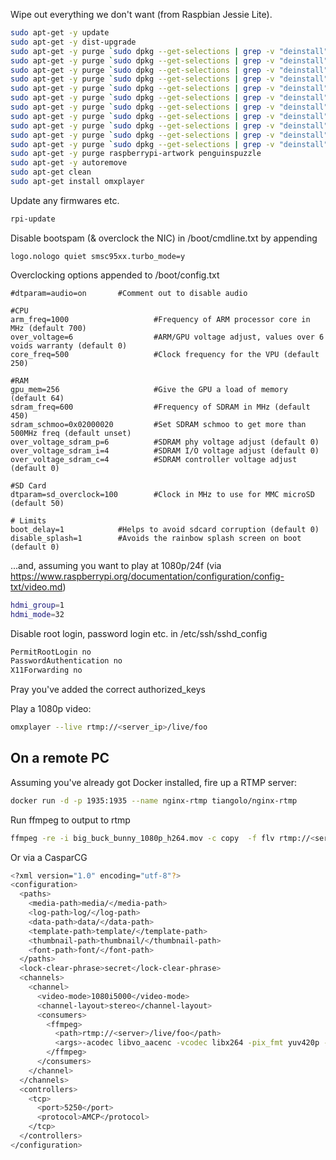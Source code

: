 Wipe out everything we don't want (from Raspbian Jessie Lite).
```bash
sudo apt-get -y update
sudo apt-get -y dist-upgrade
sudo apt-get -y purge `sudo dpkg --get-selections | grep -v "deinstall" | grep x11 | sed s/install//`
sudo apt-get -y purge `sudo dpkg --get-selections | grep -v "deinstall" | grep python | sed s/install//`
sudo apt-get -y purge `sudo dpkg --get-selections | grep -v "deinstall" | grep sound | sed s/install//`
sudo apt-get -y purge `sudo dpkg --get-selections | grep -v "deinstall" | grep gnome | sed s/install//`
sudo apt-get -y purge `sudo dpkg --get-selections | grep -v "deinstall" | grep lxde | sed s/install//`
sudo apt-get -y purge `sudo dpkg --get-selections | grep -v "deinstall" | grep gtk | sed s/install//`
sudo apt-get -y purge `sudo dpkg --get-selections | grep -v "deinstall" | grep desktop | sed s/install//`
sudo apt-get -y purge `sudo dpkg --get-selections | grep -v "deinstall" | grep gstreamer | sed s/install//`
sudo apt-get -y purge `sudo dpkg --get-selections | grep -v "deinstall" | grep avahi | sed s/install//`
sudo apt-get -y purge `sudo dpkg --get-selections | grep -v "deinstall" | grep dbus | sed s/install//`
sudo apt-get -y purge `sudo dpkg --get-selections | grep -v "deinstall" | grep freetype | sed s/install//`
sudo apt-get -y purge raspberrypi-artwork penguinspuzzle
sudo apt-get -y autoremove
sudo apt-get clean
sudo apt-get install omxplayer
```

Update any firmwares etc.
```bash
rpi-update
```

Disable bootspam (& overclock the NIC) in /boot/cmdline.txt by appending
```
logo.nologo quiet smsc95xx.turbo_mode=y
```

Overclocking options appended to /boot/config.txt
```
#dtparam=audio=on		#Comment out to disable audio

#CPU
arm_freq=1000                   #Frequency of ARM processor core in MHz (default 700)
over_voltage=6                  #ARM/GPU voltage adjust, values over 6 voids warranty (default 0)
core_freq=500                   #Clock frequency for the VPU (default 250)

#RAM
gpu_mem=256                     #Give the GPU a load of memory (default 64)
sdram_freq=600                  #Frequency of SDRAM in MHz (default 450)
sdram_schmoo=0x02000020         #Set SDRAM schmoo to get more than 500MHz freq (default unset)
over_voltage_sdram_p=6          #SDRAM phy voltage adjust (default 0)
over_voltage_sdram_i=4          #SDRAM I/O voltage adjust (default 0)
over_voltage_sdram_c=4          #SDRAM controller voltage adjust (default 0)

#SD Card
dtparam=sd_overclock=100        #Clock in MHz to use for MMC microSD (default 50)

# Limits
boot_delay=1			#Helps to avoid sdcard corruption (default 0)
disable_splash=1		#Avoids the rainbow splash screen on boot (default 0)
```


...and, assuming you want to play at 1080p/24f (via https://www.raspberrypi.org/documentation/configuration/config-txt/video.md)

```bash
hdmi_group=1
hdmi_mode=32
```

Disable root login, password login etc. in /etc/ssh/sshd_config
```bash
PermitRootLogin no
PasswordAuthentication no
X11Forwarding no
```
Pray you've added the correct authorized_keys

Play a 1080p video:
```bash
omxplayer --live rtmp://<server_ip>/live/foo
```

## On a remote PC

Assuming you've already got Docker installed, fire up a RTMP server:
```bash
docker run -d -p 1935:1935 --name nginx-rtmp tiangolo/nginx-rtmp
```

Run ffmpeg to output to rtmp
```bash
ffmpeg -re -i big_buck_bunny_1080p_h264.mov -c copy  -f flv rtmp://<server>/live/foo
```

Or via a CasparCG
```bash
<?xml version="1.0" encoding="utf-8"?>
<configuration>
  <paths>
    <media-path>media/</media-path>
    <log-path>log/</log-path>
    <data-path>data/</data-path>
    <template-path>template/</template-path>
    <thumbnail-path>thumbnail/</thumbnail-path>
    <font-path>font/</font-path>
  </paths>
  <lock-clear-phrase>secret</lock-clear-phrase>
  <channels>
    <channel>
      <video-mode>1080i5000</video-mode>
      <channel-layout>stereo</channel-layout>
      <consumers>
        <ffmpeg>
          <path>rtmp://<server>/live/foo</path>
          <args>-acodec libvo_aacenc -vcodec libx264 -pix_fmt yuv420p -preset ultrafast -format flv</args>
        </ffmpeg>
      </consumers>
    </channel>
  </channels>
  <controllers>
    <tcp>
      <port>5250</port>
      <protocol>AMCP</protocol>
    </tcp>
  </controllers>
</configuration>
```
